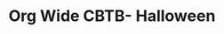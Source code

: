 ---
title: Org Wide CBTB- Halloween
redirect_to: https://docs.google.com/spreadsheets/d/1hq9EKRotfBnynG-yPfXPoDC1kO9OLj34jXSVUjyAJRA/edit?usp=sharing
redirect_from: 
  - /OWCBTBHalloween
  - /owcbtbhalloween
  - /cbtbhalloween
---